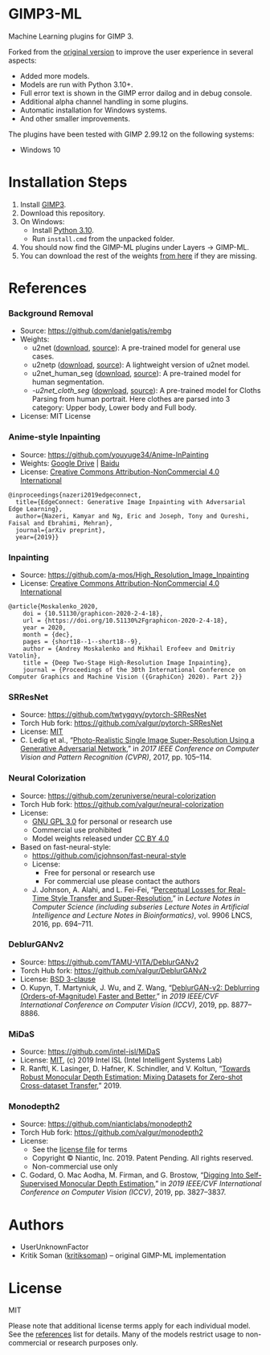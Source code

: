 # GIMP3-ML

Machine Learning plugins for GIMP 3.

Forked from the [original version](https://github.com/kritiksoman/GIMP-ML/tree/GIMP3-ML) to improve the user experience in several aspects:
* Added more models.
* Models are run with Python 3.10+.
* Full error text is shown in the GIMP error dailog and in debug console.
* Additional alpha channel handling in some plugins.
* Automatic installation for Windows systems.
* And other smaller improvements.

The plugins have been tested with GIMP 2.99.12 on the following systems: <br>
* Windows 10

# Installation Steps
1. Install [GIMP3](https://www.gimp.org/downloads/devel/).
2. Download this repository.
3. On Windows:
      * Install [Python 3.10](https://www.python.org/downloads/).
      * Run `install.cmd` from the unpacked folder.
4. You should now find the GIMP-ML plugins under Layers → GIMP-ML. 
5. You can download the rest of the weights [from here](https://drive.google.com/drive/folders/1ko7j1WOJltJcv-goIBNTIGGniZ68kEQa) if they are missing.

# References
### Background Removal
* Source: https://github.com/danielgatis/rembg
* Weights: 
    - u2net ([download](https://drive.google.com/uc?id=1tCU5MM1LhRgGou5OpmpjBQbSrYIUoYab), [source](https://github.com/xuebinqin/U-2-Net)): A pre-trained model for general use cases.
    - u2netp ([download](https://drive.google.com/uc?id=1tNuFmLv0TSNDjYIkjEdeH1IWKQdUA4HR), [source](https://github.com/xuebinqin/U-2-Net)): A lightweight version of u2net model.
    - u2net_human_seg ([download](https://drive.google.com/uc?id=1ZfqwVxu-1XWC1xU1GHIP-FM_Knd_AX5j), [source](https://github.com/xuebinqin/U-2-Net)): A pre-trained model for human segmentation.
    - *-u2net_cloth_seg* ([download](https://drive.google.com/uc?id=15rKbQSXQzrKCQurUjZFg8HqzZad8bcyz), [source](https://github.com/levindabhi/cloth-segmentation)): A pre-trained model for Cloths Parsing from human portrait. Here clothes are parsed into 3 category: Upper body, Lower body and Full body.
* License: MIT License

### Anime-style Inpainting
* Source: https://github.com/youyuge34/Anime-InPainting
* Weights: [Google Drive](https://drive.google.com/file/d/12I-K7GQEXEL_rEOVJnRv7ecVHyuZE-1-/view?usp=sharing) | [Baidu](https://pan.baidu.com/s/1WkeRtYViGGGw4fUqPo3nsg)
* License: [Creative Commons Attribution-NonCommercial 4.0 International](https://creativecommons.org/licenses/by-nc/4.0/)
```
@inproceedings{nazeri2019edgeconnect,
  title={EdgeConnect: Generative Image Inpainting with Adversarial Edge Learning},
  author={Nazeri, Kamyar and Ng, Eric and Joseph, Tony and Qureshi, Faisal and Ebrahimi, Mehran},
  journal={arXiv preprint},
  year={2019}}
```
### Inpainting
* Source: https://github.com/a-mos/High_Resolution_Image_Inpainting
* License: [Creative Commons Attribution-NonCommercial 4.0 International](https://creativecommons.org/licenses/by-nc/4.0/)
```
@article{Moskalenko_2020,
	doi = {10.51130/graphicon-2020-2-4-18},
	url = {https://doi.org/10.51130%2Fgraphicon-2020-2-4-18},
	year = 2020,
	month = {dec},
	pages = {short18--1--short18--9},
	author = {Andrey Moskalenko and Mikhail Erofeev and Dmitriy Vatolin},
	title = {Deep Two-Stage High-Resolution Image Inpainting},
	journal = {Proceedings of the 30th International Conference on Computer Graphics and Machine Vision ({GraphiCon} 2020). Part 2}} 
```
### SRResNet
* Source: https://github.com/twtygqyy/pytorch-SRResNet
* Torch Hub fork: https://github.com/valgur/pytorch-SRResNet
* License: [MIT](https://github.com/twtygqyy/pytorch-SRResNet/blob/master/LICENSE)
* C. Ledig et al., “[Photo-Realistic Single Image Super-Resolution Using a Generative Adversarial Network](http://arxiv.org/abs/1609.04802),”
  in *2017 IEEE Conference on Computer Vision and Pattern Recognition (CVPR)*, 2017, pp. 105–114.

### Neural Colorization
* Source: https://github.com/zeruniverse/neural-colorization
* Torch Hub fork: https://github.com/valgur/neural-colorization
* License:
   * [GNU GPL 3.0](https://github.com/zeruniverse/neural-colorization/blob/pytorch/LICENSE) for personal or research use
   * Commercial use prohibited
   * Model weights released under [CC BY 4.0](https://creativecommons.org/licenses/by/4.0/)
* Based on fast-neural-style:
   * https://github.com/jcjohnson/fast-neural-style
   * License:
      * Free for personal or research use
      * For commercial use please contact the authors
   * J. Johnson, A. Alahi, and L. Fei-Fei, “[Perceptual Losses for Real-Time Style Transfer and Super-Resolution](https://cs.stanford.edu/people/jcjohns/papers/eccv16/JohnsonECCV16.pdf),”
     in *Lecture Notes in Computer Science (including subseries Lecture Notes in Artificial Intelligence and Lecture Notes in Bioinformatics)*,
     vol. 9906 LNCS, 2016, pp. 694–711.

### DeblurGANv2
* Source: https://github.com/TAMU-VITA/DeblurGANv2
* Torch Hub fork: https://github.com/valgur/DeblurGANv2
* License: [BSD 3-clause](https://github.com/TAMU-VITA/DeblurGANv2/blob/master/LICENSE)
* O. Kupyn, T. Martyniuk, J. Wu, and Z. Wang, “[DeblurGAN-v2: Deblurring (Orders-of-Magnitude) Faster and Better](https://arxiv.org/abs/1908.03826),”
  in *2019 IEEE/CVF International Conference on Computer Vision (ICCV)*, 2019, pp. 8877–8886.

### MiDaS
* Source: https://github.com/intel-isl/MiDaS
* License: [MIT](https://github.com/intel-isl/MiDaS/blob/master/LICENSE), (c) 2019 Intel ISL (Intel Intelligent Systems Lab)
* R. Ranftl, K. Lasinger, D. Hafner, K. Schindler, and V. Koltun,
  “[Towards Robust Monocular Depth Estimation: Mixing Datasets for Zero-shot Cross-dataset Transfer](http://arxiv.org/abs/1907.01341),” 2019.

### Monodepth2
* Source: https://github.com/nianticlabs/monodepth2
* Torch Hub fork: https://github.com/valgur/monodepth2
* License:
   * See the [license file](https://github.com/nianticlabs/monodepth2/blob/master/LICENSE) for terms
   * Copyright © Niantic, Inc. 2019. Patent Pending. All rights reserved.
   * Non-commercial use only
* C. Godard, O. Mac Aodha, M. Firman, and G. Brostow, “[Digging Into Self-Supervised Monocular Depth Estimation](http://arxiv.org/abs/1806.01260),”
  in *2019 IEEE/CVF International Conference on Computer Vision (ICCV)*, 2019, pp. 3827–3837.

# Authors
* UserUnknownFactor
* Kritik Soman ([kritiksoman](https://github.com/kritiksoman)) – original GIMP-ML implementation

# License
MIT

Please note that additional license terms apply for each individual model. See the [references](#references) list for details.
Many of the models restrict usage to non-commercial or research purposes only.
